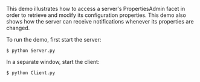 This demo illustrates how to access a server's PropertiesAdmin facet
in order to retrieve and modify its configuration properties. This
demo also shows how the server can receive notifications whenever its
properties are changed.

To run the demo, first start the server:
```
$ python Server.py
```
In a separate window, start the client:
```
$ python Client.py
```

